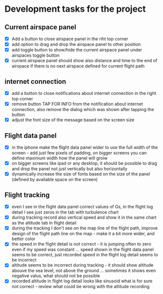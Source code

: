 # Development tasks for the project

## Current airspace panel
- [x] Add a button to close airspace panel in the riht top corner
- [x] add option to drag and drop the airspace panel to other position
- [x] add toggle button to show/hide the current airspace panel under airspaces toggle button
- [x] current airspace panel should show also distance and time to the end of airspace if there is no next airspace defined for current flight path

## internet connection
- [x] add a button to close notifications about internet connection in the right top corner
- [x] remove button TAP FOR INFO from the notification about internet connection, also remove the dialog which was shown after tapping the button
- [x] adjust the font size of the message based on the screen size

## Flight data panel
- [x] in the iphone make the flight data panel wider to use the full width of the screen - add just few pixels of padding, on bigger screens you can define maximum width how the panel will groiw
- [x] on bigger screens like ipad or any desktop, it should be possible to drag and drop the panel not just vertically but also horizontally
- [x] dynamically increase the size of fonts based on the size of the panel (defined by available space on the screen)

## Flight tracking
- [x] even I see in the flight data panel correct values of Gs, in the flight log detail I see just zeros in the tab with turbulence chart
- [x] during tracking record also vertical speed and show it in the same chart as the altitude tab in flight detail
- [x] during the tracking I don't see on the map line of the flight path, improve design of the flight path line on the map - make it a bit more wider, and better color
- [x] the speed in the flight detail is not correct - it is jumping often to zero even if my speed was constant ... speed shown in the flight data panel seems to be correct, just recorded speed in the flight log detail seems to be incorrect
- [x] altitude seems to be incorrect during tracking - it should show altitude abouve the sea level, not above the ground ... sometimes it shows even negative valus, what should not be possible
- [x] recorded altitude in flight log detail looks like sinusoid what is for sure not correct - review what could be wrong with the altitude recording
